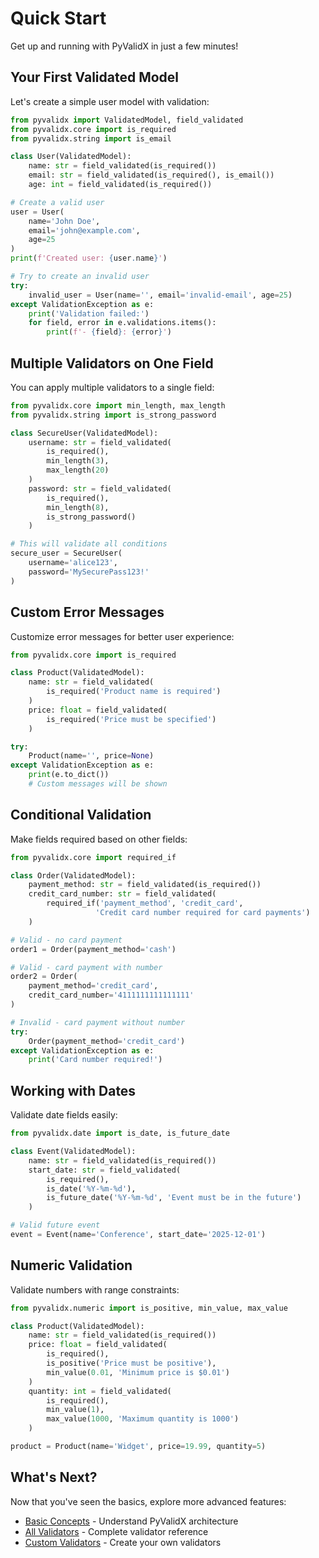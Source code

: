 # Quick Start

Get up and running with PyValidX in just a few minutes!

## Your First Validated Model

Let's create a simple user model with validation:

```python
from pyvalidx import ValidatedModel, field_validated
from pyvalidx.core import is_required
from pyvalidx.string import is_email

class User(ValidatedModel):
    name: str = field_validated(is_required())
    email: str = field_validated(is_required(), is_email())
    age: int = field_validated(is_required())

# Create a valid user
user = User(
    name='John Doe',
    email='john@example.com',
    age=25
)
print(f'Created user: {user.name}')

# Try to create an invalid user
try:
    invalid_user = User(name='', email='invalid-email', age=25)
except ValidationException as e:
    print('Validation failed:')
    for field, error in e.validations.items():
        print(f'- {field}: {error}')
```

## Multiple Validators on One Field

You can apply multiple validators to a single field:

```python
from pyvalidx.core import min_length, max_length
from pyvalidx.string import is_strong_password

class SecureUser(ValidatedModel):
    username: str = field_validated(
        is_required(),
        min_length(3),
        max_length(20)
    )
    password: str = field_validated(
        is_required(),
        min_length(8),
        is_strong_password()
    )

# This will validate all conditions
secure_user = SecureUser(
    username='alice123',
    password='MySecurePass123!'
)
```

## Custom Error Messages

Customize error messages for better user experience:

```python
from pyvalidx.core import is_required

class Product(ValidatedModel):
    name: str = field_validated(
        is_required('Product name is required')
    )
    price: float = field_validated(
        is_required('Price must be specified')
    )

try:
    Product(name='', price=None)
except ValidationException as e:
    print(e.to_dict())
    # Custom messages will be shown
```

## Conditional Validation

Make fields required based on other fields:

```python
from pyvalidx.core import required_if

class Order(ValidatedModel):
    payment_method: str = field_validated(is_required())
    credit_card_number: str = field_validated(
        required_if('payment_method', 'credit_card', 
                   'Credit card number required for card payments')
    )

# Valid - no card payment
order1 = Order(payment_method='cash')

# Valid - card payment with number
order2 = Order(
    payment_method='credit_card',
    credit_card_number='4111111111111111'
)

# Invalid - card payment without number
try:
    Order(payment_method='credit_card')
except ValidationException as e:
    print('Card number required!')
```

## Working with Dates

Validate date fields easily:

```python
from pyvalidx.date import is_date, is_future_date

class Event(ValidatedModel):
    name: str = field_validated(is_required())
    start_date: str = field_validated(
        is_required(),
        is_date('%Y-%m-%d'),
        is_future_date('%Y-%m-%d', 'Event must be in the future')
    )

# Valid future event
event = Event(name='Conference', start_date='2025-12-01')
```

## Numeric Validation

Validate numbers with range constraints:

```python
from pyvalidx.numeric import is_positive, min_value, max_value

class Product(ValidatedModel):
    name: str = field_validated(is_required())
    price: float = field_validated(
        is_required(),
        is_positive('Price must be positive'),
        min_value(0.01, 'Minimum price is $0.01')
    )
    quantity: int = field_validated(
        is_required(),
        min_value(1),
        max_value(1000, 'Maximum quantity is 1000')
    )

product = Product(name='Widget', price=19.99, quantity=5)
```

## What's Next?

Now that you've seen the basics, explore more advanced features:

- [Basic Concepts](basic-concepts.md) - Understand PyValidX architecture
- [All Validators](../validators/core.md) - Complete validator reference
- [Custom Validators](../advanced/custom-validators.md) - Create your own validators
